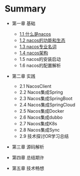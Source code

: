 # Summary

- 第一章 基础

  - [1.1 什么是nacos](Chapter1/Chapter1.1.md)
  - [1.2 nacos的功能和生态](Chapter1/Chapter1.2.md)
  - [1.3 nacos专业名词](Chapter1/Chapter1.3.md)
  - [1.4 nacos架构](Chapter1/Chapter1.4.md)
  - 1.5 nacos的安装启动
  - 1.6 nacos的配置解析
  


- 第二章 实践

  - 2.1 NacosClient
  - 2.2 Nacos集成Spring
  - 2.3 Nacos集成SpringBoot
  - 2.4 Nacos集成SpringCloud
  - 2.5 Nacos集成Docker
  - 2.6 Nacos集成dubbo
  - 2.7 Nacos集成K8s
  - 2.8 Nacos集成Sync
  - 2.9 技术探讨OR学习总结
  


- 第三章 源码解析

- 第四章 总结期许

- 第五章 技术畅想
